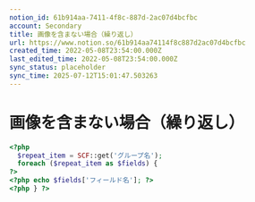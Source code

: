 ```yaml
---
notion_id: 61b914aa-7411-4f8c-887d-2ac07d4bcfbc
account: Secondary
title: 画像を含まない場合（繰り返し）
url: https://www.notion.so/61b914aa74114f8c887d2ac07d4bcfbc
created_time: 2022-05-08T23:54:00.000Z
last_edited_time: 2022-05-08T23:54:00.000Z
sync_status: placeholder
sync_time: 2025-07-12T15:01:47.503263
---
```

# 画像を含まない場合（繰り返し）

```php
<?php
  $repeat_item = SCF::get('グループ名');
  foreach ($repeat_item as $fields) { 
?>
<?php echo $fields['フィールド名']; ?>
<?php } ?>
```